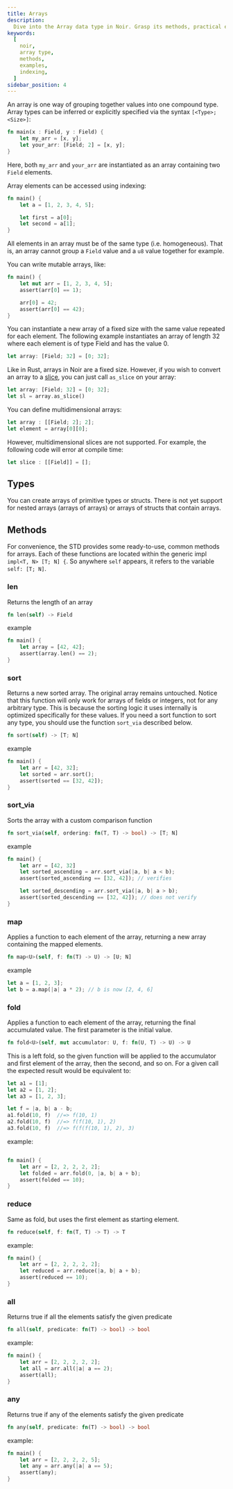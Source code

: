 ```yaml
---
title: Arrays
description:
  Dive into the Array data type in Noir. Grasp its methods, practical examples, and best practices for efficiently using Arrays in your Noir code.
keywords:
  [
    noir,
    array type,
    methods,
    examples,
    indexing,
  ]
sidebar_position: 4
---
```


An array is one way of grouping together values into one compound type. Array types can be inferred
or explicitly specified via the syntax `[<Type>; <Size>]`:

```rust
fn main(x : Field, y : Field) {
    let my_arr = [x, y];
    let your_arr: [Field; 2] = [x, y];
}
```

Here, both `my_arr` and `your_arr` are instantiated as an array containing two `Field` elements.

Array elements can be accessed using indexing:

```rust
fn main() {
    let a = [1, 2, 3, 4, 5];

    let first = a[0];
    let second = a[1];
}
```

All elements in an array must be of the same type (i.e. homogeneous). That is, an array cannot group
a `Field` value and a `u8` value together for example.

You can write mutable arrays, like:

```rust
fn main() {
    let mut arr = [1, 2, 3, 4, 5];
    assert(arr[0] == 1);

    arr[0] = 42;
    assert(arr[0] == 42);
}
```

You can instantiate a new array of a fixed size with the same value repeated for each element. The following example instantiates an array of length 32 where each element is of type Field and has the value 0.

```rust
let array: [Field; 32] = [0; 32];
```

Like in Rust, arrays in Noir are a fixed size. However, if you wish to convert an array to a [slice](./slices.mdx), you can just call `as_slice` on your array:

```rust
let array: [Field; 32] = [0; 32];
let sl = array.as_slice()
```

You can define multidimensional arrays:

```rust
let array : [[Field; 2]; 2];
let element = array[0][0];
```

However, multidimensional slices are not supported. For example, the following code will error at compile time:

```rust
let slice : [[Field]] = [];
```

## Types

You can create arrays of primitive types or structs. There is not yet support for nested arrays
(arrays of arrays) or arrays of structs that contain arrays.

## Methods

For convenience, the STD provides some ready-to-use, common methods for arrays.
Each of these functions are located within the generic impl `impl<T, N> [T; N] {`.
So anywhere `self` appears, it refers to the variable `self: [T; N]`.

### len

Returns the length of an array

```rust
fn len(self) -> Field
```

example

```rust
fn main() {
    let array = [42, 42];
    assert(array.len() == 2);
}
```

### sort

Returns a new sorted array. The original array remains untouched. Notice that this function will
only work for arrays of fields or integers, not for any arbitrary type. This is because the sorting
logic it uses internally is optimized specifically for these values. If you need a sort function to
sort any type, you should use the function `sort_via` described below.

```rust
fn sort(self) -> [T; N]
```

example

```rust
fn main() {
    let arr = [42, 32];
    let sorted = arr.sort();
    assert(sorted == [32, 42]);
}
```

### sort_via

Sorts the array with a custom comparison function

```rust
fn sort_via(self, ordering: fn(T, T) -> bool) -> [T; N]
```

example

```rust
fn main() {
    let arr = [42, 32]
    let sorted_ascending = arr.sort_via(|a, b| a < b);
    assert(sorted_ascending == [32, 42]); // verifies

    let sorted_descending = arr.sort_via(|a, b| a > b);
    assert(sorted_descending == [32, 42]); // does not verify
}
```

### map

Applies a function to each element of the array, returning a new array containing the mapped elements.

```rust
fn map<U>(self, f: fn(T) -> U) -> [U; N]
```

example

```rust
let a = [1, 2, 3];
let b = a.map(|a| a * 2); // b is now [2, 4, 6]
```

### fold

Applies a function to each element of the array, returning the final accumulated value. The first
parameter is the initial value.

```rust
fn fold<U>(self, mut accumulator: U, f: fn(U, T) -> U) -> U
```

This is a left fold, so the given function will be applied to the accumulator and first element of
the array, then the second, and so on. For a given call the expected result would be equivalent to:

```rust
let a1 = [1];
let a2 = [1, 2];
let a3 = [1, 2, 3];

let f = |a, b| a - b;
a1.fold(10, f)  //=> f(10, 1)
a2.fold(10, f)  //=> f(f(10, 1), 2)
a3.fold(10, f)  //=> f(f(f(10, 1), 2), 3)
```

example:

```rust

fn main() {
    let arr = [2, 2, 2, 2, 2];
    let folded = arr.fold(0, |a, b| a + b);
    assert(folded == 10);
}

```

### reduce

Same as fold, but uses the first element as starting element.

```rust
fn reduce(self, f: fn(T, T) -> T) -> T
```

example:

```rust
fn main() {
    let arr = [2, 2, 2, 2, 2];
    let reduced = arr.reduce(|a, b| a + b);
    assert(reduced == 10);
}
```

### all

Returns true if all the elements satisfy the given predicate

```rust
fn all(self, predicate: fn(T) -> bool) -> bool
```

example:

```rust
fn main() {
    let arr = [2, 2, 2, 2, 2];
    let all = arr.all(|a| a == 2);
    assert(all);
}
```

### any

Returns true if any of the elements satisfy the given predicate

```rust
fn any(self, predicate: fn(T) -> bool) -> bool
```

example:

```rust
fn main() {
    let arr = [2, 2, 2, 2, 5];
    let any = arr.any(|a| a == 5);
    assert(any);
}

```
